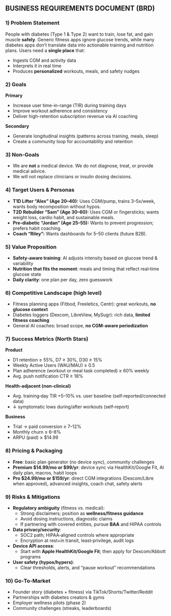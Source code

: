 ## BUSINESS REQUIREMENTS DOCUMENT (BRD)

### 1) Problem Statement
People with diabetes (Type 1 & Type 2) want to train, lose fat, and gain muscle **safely**. Generic fitness apps ignore glucose trends, while many diabetes apps don’t translate data into actionable training and nutrition plans. Users need a **single place** that:
- Ingests CGM and activity data
- Interprets it in real time
- Produces **personalized** workouts, meals, and safety nudges

### 2) Goals
**Primary**
- Increase user time-in-range (TIR) during training days
- Improve workout adherence and consistency
- Deliver high-retention subscription revenue via AI coaching

**Secondary**
- Generate longitudinal insights (patterns across training, meals, sleep)
- Create a community loop for accountability and retention

### 3) Non‑Goals
- We are **not** a medical device. We do not diagnose, treat, or provide medical advice.  
- We will not replace clinicians or insulin dosing decisions.

### 4) Target Users & Personas
- **T1D Lifter “Alex” (Age 20–40):** Uses CGM/pump, trains 3–5x/week, wants body recomposition without hypos.
- **T2D Rebuilder “Sam” (Age 30–60):** Uses CGM or fingersticks; wants weight loss, cardio habit, and sustainable meals.
- **Pre‑diabetic “Jordan” (Age 25–55):** Wants to prevent progression; prefers habit coaching.
- **Coach “Riley”:** Wants dashboards for 5–50 clients (future B2B).

### 5) Value Proposition
- **Safety‑aware training**: AI adjusts intensity based on glucose trend & variability
- **Nutrition that fits the moment**: meals and timing that reflect real‑time glucose state
- **Daily clarity**: one plan per day, zero guesswork

### 6) Competitive Landscape (high level)
- Fitness planning apps (Fitbod, Freeletics, Centr): great workouts, **no glucose context**
- Diabetes loggers (Dexcom, LibreView, MySugr): rich data, **limited fitness coaching**
- General AI coaches: broad scope, **no CGM‑aware periodization**

### 7) Success Metrics (North Stars)
**Product**
- D1 retention ≥ 55%, D7 ≥ 30%, D30 ≥ 15%
- Weekly Active Users (WAU/MAU) ≥ 0.5
- Plan adherence (workout or meal task completed) ≥ 60% weekly
- Avg. push notification CTR ≥ 18%

**Health‑adjacent (non‑clinical)**
- Avg. training‑day TIR +5–10% vs. user baseline (self‑reported/connected data)
- ↓ symptomatic lows during/after workouts (self‑report)

**Business**
- Trial → paid conversion ≥ 7–12%
- Monthly churn ≤ 6–8%
- ARPU (paid) ≥ $14.99

### 8) Pricing & Packaging
- **Free**: basic plan generator (no device sync), community challenges
- **Premium $14.99/mo or $99/yr**: device sync via HealthKit/Google Fit, AI daily plan, macros, habit loops
- **Pro $24.99/mo or $159/yr**: direct CGM integrations (Dexcom/Libre when approved), advanced insights, coach chat, safety alerts

### 9) Risks & Mitigations
- **Regulatory ambiguity** (fitness vs. medical):
  - Strong disclaimers; position as **wellness/fitness guidance**
  - Avoid dosing instructions, diagnostic claims
  - If partnering with covered entities, pursue **BAA** and HIPAA controls
- **Data privacy/security**:
  - SOC2 path; HIPAA‑aligned controls where appropriate
  - Encryption at rest+in transit, least‑privilege, audit logs
- **Device API access**:
  - Start with **Apple HealthKit/Google Fit**; then apply for Dexcom/Abbott programs
- **User safety (hypos/hypers)**:
  - Clear thresholds, alerts, and “pause workout” recommendations

### 10) Go‑To‑Market
- Founder story (diabetes + fitness) via TikTok/Shorts/Twitter/Reddit
- Partnerships with diabetes creators & gyms
- Employer wellness pilots (phase 2)
- Community challenges (streaks, leaderboards)